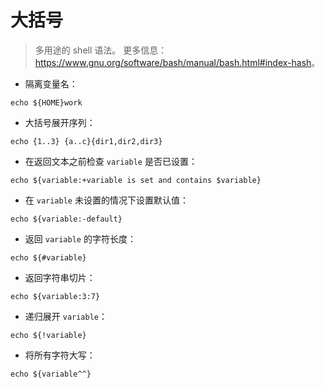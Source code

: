 # 大括号

> 多用途的 shell 语法。
> 更多信息：<https://www.gnu.org/software/bash/manual/bash.html#index-hash>。

- 隔离变量名：

`echo ${HOME}work`

- 大括号展开序列：

`echo {1..3} {a..c}{dir1,dir2,dir3}`

- 在返回文本之前检查 `variable` 是否已设置：

`echo ${variable:+variable is set and contains $variable}`

- 在 `variable` 未设置的情况下设置默认值：

`echo ${variable:-default}`

- 返回 `variable` 的字符长度：

`echo ${#variable}`

- 返回字符串切片：

`echo ${variable:3:7}`

- 递归展开 `variable`：

`echo ${!variable}`

- 将所有字符大写：

`echo ${variable^^}`